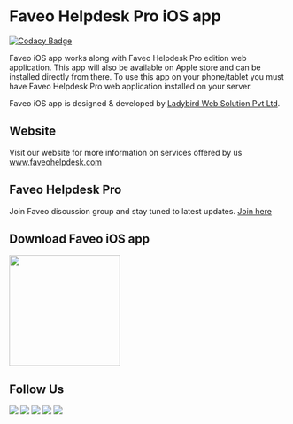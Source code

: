Faveo Helpdesk Pro iOS app
========

[![Codacy Badge](https://api.codacy.com/project/badge/Grade/ba4bf68997b64bd580fc0be564b082b1)](https://www.codacy.com?utm_source=github.com&amp;utm_medium=referral&amp;utm_content=ladybirdweb/faveo-helpdesk-ios-pro&amp;utm_campaign=Badge_Grade)

Faveo iOS app works along with Faveo Helpdesk Pro edition web application. This app will also be available on Apple store and can be installed directly from there. To use this app on your phone/tablet you must have Faveo Helpdesk Pro web application installed on your server.

Faveo iOS app is designed & developed by <a href="http://www.ladybirdweb.com/" target="_blank">Ladybird Web Solution Pvt Ltd</a>.

Website
--------------------------
Visit our website for more information on services offered by us <a href="http://www.faveohelpdesk.com/" target="_blank">www.faveohelpdesk.com</a>

Faveo Helpdesk Pro
--------------------------
Join Faveo discussion group and stay tuned to latest updates. 
<a href="https://www.linkedin.com/groups/8429668" target="_blank">Join here</a>

Download Faveo iOS app
--------------------------
<a href="https://itunes.apple.com/us/app/faveo-helpdesk-pro/id1187837653?ls=1&mt=8" target="_blank"><img src="http://www.faveohelpdesk.com/wp-content/uploads/2016/12/apple.png"  width="200px"/></a>

Follow Us
--------------------------
<a href="https://www.facebook.com/faveohelpdesk" ><img src="http://www.faveohelpdesk.com/wp-content/uploads/2016/12/fb.png" /></a> <a href="https://twitter.com/faveohelpdesk" ><img src="http://www.faveohelpdesk.com/wp-content/uploads/2016/12/twitter.png" /></a> <a href="https://www.linkedin.com/company/627599" ><img src="http://www.faveohelpdesk.com/wp-content/uploads/2016/12/linkedin.png" /></a> <a href="https://www.youtube.com/channel/UC-eqh-h241b1janp6sU7Iiw" ><img src="http://www.faveohelpdesk.com/wp-content/uploads/2016/12/youtube.png" /></a> <a href="https://plus.google.com/117596052965493985407" ><img src="http://www.faveohelpdesk.com/wp-content/uploads/2016/12/google.png" /></a>



